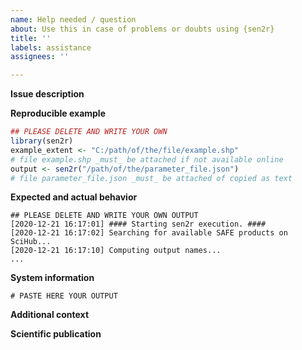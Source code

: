 ```yaml
---
name: Help needed / question
about: Use this in case of problems or doubts using {sen2r}
title: ''
labels: assistance
assignees: ''

---
```


<!--
Use this template if you need assistance running {sen2r} on your code (e.g., in case of errors which are not a bug / you are not sure if they are a bug), or if in doubt about which template you should use. Please use this method instead than sending private email to the authors.

Before opening a new issue please check if the problem was already been mentioned (if so but the found issue is closed, open a new issue citing the old task instead than reopening it).

Ensure that your {sen2r} version is update with the last CRAN version:
install.packages("sen2r")

Ensure that the installation / configuration was performed correctly (follow https://sen2r.ranghetti.info/articles/installation.html ).

Please take particular care with code reproducibility (follow indications provided in the template).

Due to the limited time available to address all the issues, the developer will preferentially address requests finalised to publish scientific works; in this case, please provide the required information in the template below.

NOTES ABOUT EXTERNAL DEPENDENCIES
1. Please note that the use of an external GDAL environment (required only to smooth / buffer a cloud mask, and optionally to compute spectral indices, RGB images and thumbnails) is no more supported: maintainers are not responsible in case of GDAL-related issues.
2. Sen2Cor can be launched from {sen2r}, but it is an independent software: in case of problems with it, ensure that this is related to {sen2r} and not to Sen2Cor before opening an issue.

IMPORTANT NOTES ABOUT NETIQUETTE
1. Please remember that {sen2r} is not a commercial tool, so the developer is not obliged to provide assistance: please be polite, be patient if developers will not answer you instantly and respect the Code of Conduct (https://sen2r.ranghetti.info/CODE-OF-CONDUCT.html)
2. Your are required to answer when details (generally outputs of R commands) are required, and to provide a feedback after opening an issue, even after solving your problem or if you are not yet interested in solving it. In the case of missing feedback, the developer reserve the right to ignore your future requests.
3. Tasks can be closed after 10 days of inactivity (you can reopen it if you need further help).
-->

**Issue description**
<!-- Add here a clear and concise description of what the problem is about. -->

**Reproducible example**
<!-- Please provide here a reproducible example in the chunk below. -->

```r
## PLEASE DELETE AND WRITE YOUR OWN
library(sen2r)
example_extent <- "C:/path/of/the/file/example.shp"
# file example.shp _must_ be attached if not available online
output <- sen2r("/path/of/the/parameter_file.json")
# file parameter_file.json _must_ be attached of copied as text
```

**Expected and actual behavior**
<!-- Provide here the full output of the provided example and describe what is going wrong- -->

```
## PLEASE DELETE AND WRITE YOUR OWN OUTPUT
[2020-12-21 16:17:01] #### Starting sen2r execution. ####
[2020-12-21 16:17:02] Searching for available SAFE products on SciHub...
[2020-12-21 16:17:10] Computing output names...
...
```

**System information**
<!-- Provide here the output of the following R commands:
sessionInfo()
packageVersion("sen2r")
sen2r::load_binpaths()
 -->

```
# PASTE HERE YOUR OUTPUT
```

**Additional context**
<!-- Add here any other context about the problem here (for example, the content of the output folder in case the error appears during a subsequent code execution. -->

**Scientific publication**
<!-- If your work is finalised to publish a scientific paper, please provide here the following details:
1. which is the aim of your work;
2. available details - even if subjected to be modified - about publication (title, authors, candidate journal).
Please remember to cite {sen2r} in your work (see https://sen2r.ranghetti.info/#credits ). -->

